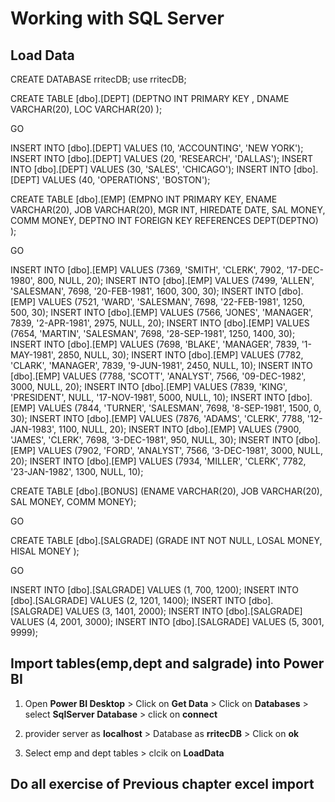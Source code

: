 
# Working with SQL Server

## Load Data
CREATE DATABASE rritecDB;
use rritecDB;

CREATE TABLE [dbo].[DEPT]
(DEPTNO INT PRIMARY KEY ,
DNAME VARCHAR(20),
LOC VARCHAR(20) );

GO

INSERT INTO [dbo].[DEPT] VALUES (10, 'ACCOUNTING', 'NEW YORK');
INSERT INTO [dbo].[DEPT] VALUES (20, 'RESEARCH', 'DALLAS');
INSERT INTO [dbo].[DEPT] VALUES (30, 'SALES', 'CHICAGO');
INSERT INTO [dbo].[DEPT] VALUES (40, 'OPERATIONS', 'BOSTON');


CREATE TABLE [dbo].[EMP]
(EMPNO INT PRIMARY KEY,
ENAME VARCHAR(20),
JOB VARCHAR(20),
MGR INT,
HIREDATE DATE,
SAL MONEY,
COMM MONEY,
DEPTNO INT FOREIGN KEY REFERENCES DEPT(DEPTNO) );

GO

INSERT INTO [dbo].[EMP] VALUES
(7369, 'SMITH', 'CLERK', 7902, '17-DEC-1980', 800, NULL, 20);
INSERT INTO [dbo].[EMP] VALUES
(7499, 'ALLEN', 'SALESMAN', 7698, '20-FEB-1981', 1600, 300, 30);
INSERT INTO [dbo].[EMP] VALUES
(7521, 'WARD', 'SALESMAN', 7698, '22-FEB-1981', 1250, 500, 30);
INSERT INTO [dbo].[EMP] VALUES
(7566, 'JONES', 'MANAGER', 7839, '2-APR-1981', 2975, NULL, 20);
INSERT INTO [dbo].[EMP] VALUES
(7654, 'MARTIN', 'SALESMAN', 7698, '28-SEP-1981', 1250, 1400, 30);
INSERT INTO [dbo].[EMP] VALUES
(7698, 'BLAKE', 'MANAGER', 7839, '1-MAY-1981', 2850, NULL, 30);
INSERT INTO [dbo].[EMP] VALUES
(7782, 'CLARK', 'MANAGER', 7839, '9-JUN-1981', 2450, NULL, 10);
INSERT INTO [dbo].[EMP] VALUES
(7788, 'SCOTT', 'ANALYST', 7566, '09-DEC-1982', 3000, NULL, 20);
INSERT INTO [dbo].[EMP] VALUES
(7839, 'KING', 'PRESIDENT', NULL, '17-NOV-1981', 5000, NULL, 10);
INSERT INTO [dbo].[EMP] VALUES
(7844, 'TURNER', 'SALESMAN', 7698, '8-SEP-1981', 1500, 0, 30);
INSERT INTO [dbo].[EMP] VALUES
(7876, 'ADAMS', 'CLERK', 7788, '12-JAN-1983', 1100, NULL, 20);
INSERT INTO [dbo].[EMP] VALUES
(7900, 'JAMES', 'CLERK', 7698, '3-DEC-1981', 950, NULL, 30);
INSERT INTO [dbo].[EMP] VALUES
(7902, 'FORD', 'ANALYST', 7566, '3-DEC-1981', 3000, NULL, 20);
INSERT INTO [dbo].[EMP] VALUES
(7934, 'MILLER', 'CLERK', 7782, '23-JAN-1982', 1300, NULL, 10);

CREATE TABLE [dbo].[BONUS]
(ENAME VARCHAR(20),
JOB VARCHAR(20),
SAL MONEY,
COMM MONEY);

GO

CREATE TABLE [dbo].[SALGRADE]
(GRADE INT NOT NULL,
LOSAL MONEY,
HISAL MONEY );

GO

INSERT INTO [dbo].[SALGRADE] VALUES (1, 700, 1200);
INSERT INTO [dbo].[SALGRADE] VALUES (2, 1201, 1400);
INSERT INTO [dbo].[SALGRADE] VALUES (3, 1401, 2000);
INSERT INTO [dbo].[SALGRADE] VALUES (4, 2001, 3000);
INSERT INTO [dbo].[SALGRADE] VALUES (5, 3001, 9999);
## Import tables(emp,dept and salgrade) into Power BI

1. Open **Power BI Desktop** > Click on **Get Data** > Click on **Databases** > select **SqlServer Database** > click on **connect**


 
1. provider server as **localhost** > Database as **rritecDB** > Click on **ok**

    
    
1. Select emp and dept tables > clcik on **LoadData** 

    


## Do all exercise of Previous chapter excel import


```python

```
